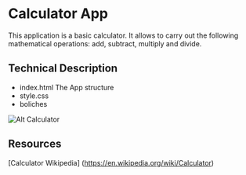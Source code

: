 # Calculator App
This application is a basic calculator. It allows to carry out the following mathematical operations: add, subtract, multiply and divide.

## Technical Description
- index.html
The App structure
- style.css
- boliches


![Alt Calculator](./calculator.png "Calculator App")

## Resources

[Calculator Wikipedia] (https://en.wikipedia.org/wiki/Calculator)